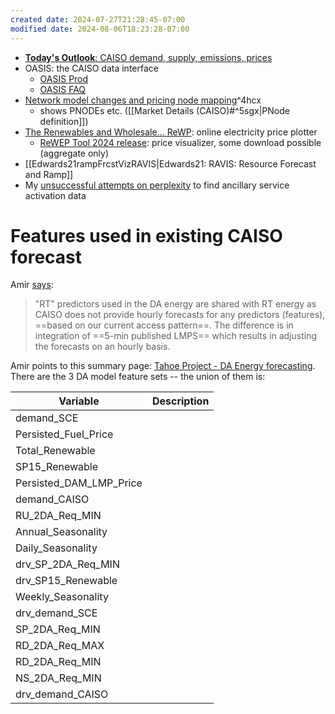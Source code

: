 ```yaml
---
created date: 2024-07-27T21:28:45-07:00
modified date: 2024-08-06T18:23:28-07:00
---
```

- [**Today's Outlook**: CAISO demand, supply, emissions, prices](https://www.caiso.com/todays-outlook)
- OASIS: the CAISO data interface
	- [OASIS Prod](http://oasis.caiso.com/mrioasis/logon.do)
	- [OASIS FAQ](obsidian://open?vault=Obsidian%20Share%20Vault&file=work%2FCAISO%2Fattachments%2Foasis-frequently-asked-questions.pdf)
- [Network model changes and pricing node mapping](https://www.caiso.com/library/network-model-changes-and-pricing-node-mapping)^4hcx
	- shows PNODEs etc. ([[Market Details (CAISO)#^5sgx|PNode definition]])
- [The Renewables and Wholesale... ReWP](https://emp.lbl.gov/renewables-and-wholesale-electricity-prices-rewep): online electricity price plotter
	- [ReWEP Tool 2024 release](https://emp.lbl.gov/news/exploring-wholesale-energy-price-trends-renewables-and-wholesale-electricity-prices): price visualizer, some download possible (aggregate only)
- [[Edwards21rampFrcstVizRAVIS|Edwards21: RAVIS: Resource Forecast and Ramp]] 
- My [unsuccessful attempts on perplexity](https://www.perplexity.ai/search/caiso-has-a-day-ahead-market-f-sFOGWKkpS3.rbXsYdELaNw#5) to find ancillary service activation data

# Features used in existing CAISO forecast 
Amir [says](https://growingenergylabs.atlassian.net/wiki/spaces/ARG/pages/9494659948/Draft+Project+Plan+Stochastic+Optimization+for+Real+Time+Energy+Market+Bidding#%5CuD83D%5CuDD17-Reference-materials):
> "RT" predictors used in the DA energy are shared with RT energy as CAISO does not provide hourly forecasts for any predictors (features), ==based on our current access pattern==. The difference is in integration of ==5-min published LMPS== which results in adjusting the forecasts on an hourly basis.

Amir points to this summary page: [Tahoe Project - DA Energy forecasting](https://growingenergylabs.atlassian.net/wiki/spaces/analytics/pages/9347694660/Tahoe+Project+-+DA+Energy+forecasting).  There are the 3 DA model feature sets -- the union of them is:

|Variable | Description|
| -- | -- |
|demand_SCE | |
|Persisted_Fuel_Price| |
|Total_Renewable| |
|SP15_Renewable| |
|Persisted_DAM_LMP_Price| |
|demand_CAISO| |
|RU_2DA_Req_MIN| |
|Annual_Seasonality| |
|Daily_Seasonality| |
|drv_SP_2DA_Req_MIN| |
|drv_SP15_Renewable| |
|Weekly_Seasonality| |
|drv_demand_SCE| |
|SP_2DA_Req_MIN| |
|RD_2DA_Req_MAX| |
|RD_2DA_Req_MIN| |
|NS_2DA_Req_MIN| |
|drv_demand_CAISO| |
 
